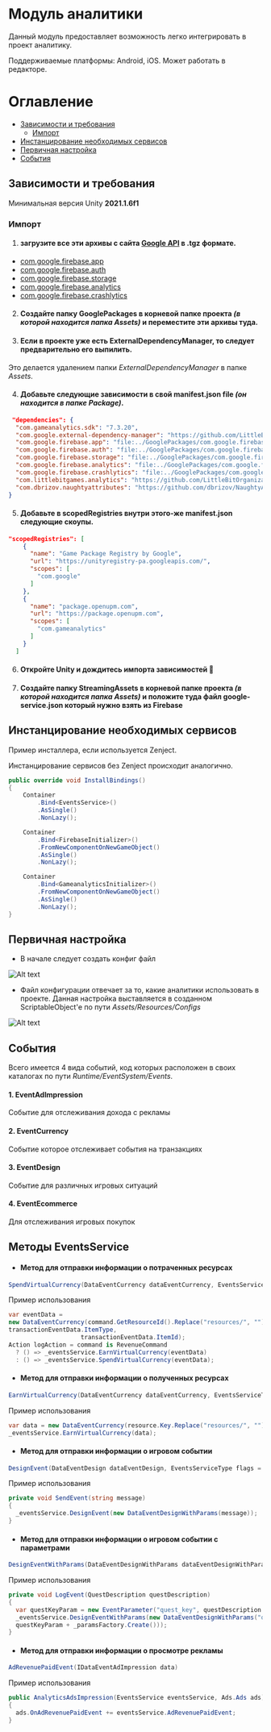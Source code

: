 # Модуль аналитики

Данный модуль предоставляет возможность легко интегрировать в проект аналитику.

Поддерживаемые платформы: Android, iOS. Может работать в редакторе. 


# Оглавление

- [Зависимости и требования](#зависимости-и-требования)
  * [Импорт](#импорт)
- [Инстанцирование необходимых сервисов](#инстанцирование-необходимых-сервисов)
- [Первичная настройка](#первичная-настройка)
- [События](#события)

## Зависимости и требования

Минимальная версия Unity <b> 2021.1.6f1 </b>

### Импорт

1. #### загрузите все эти архивы с сайта [Google API](https://developers.google.com/unity/archive#external_dependency_manager_for_unity) в <b>.tgz</b> формате.

* [com.google.firebase.app](https://developers.google.com/unity/archive#firebase_app_core)
* [com.google.firebase.auth](https://developers.google.com/unity/archive#firebase_authentication)
* [com.google.firebase.storage](https://developers.google.com/unity/archive#cloud_storage_for_firebase)
* [com.google.firebase.analytics](https://developers.google.com/unity/archive#google_analytics_for_firebase)
* [com.google.firebase.crashlytics](https://developers.google.com/unity/archive#firebase_crashlytics)

2. #### Создайте папку <b>GooglePackages</b> в корневой папке проекта *(в которой находится папка Assets)* и переместите эти архивы туда.

3. #### Если в проекте уже есть <b>ExternalDependencyManager</b>, то следует предварительно его выпилить.
Это делается удалением папки *ExternalDependencyManager* в папке *Assets*.

4. #### Добавьте следующие зависимости в свой manifest.json file *(он находится в папке Package)*.

```json 
 "dependencies": {
  "com.gameanalytics.sdk": "7.3.20",
  "com.google.external-dependency-manager": "https://github.com/LittleBitOrganization/evolution-engine-google-version-handler.git#1.2.171",
  "com.google.firebase.app": "file:../GooglePackages/com.google.firebase.app-9.0.0.tgz",
  "com.google.firebase.auth": "file:../GooglePackages/com.google.firebase.auth-9.0.0.tgz",
  "com.google.firebase.storage": "file:../GooglePackages/com.google.firebase.storage-9.0.0.tgz",
  "com.google.firebase.analytics": "file:../GooglePackages/com.google.firebase.analytics-9.0.0.tgz",
  "com.google.firebase.crashlytics": "file:../GooglePackages/com.google.firebase.crashlytics-9.0.0.tgz",
  "com.littlebitgames.analytics": "https://github.com/LittleBitOrganization/evolution-engine-analytics.git#1.0.2",
  "com.dbrizov.naughtyattributes": "https://github.com/dbrizov/NaughtyAttributes.git#upm"
}
```

5. #### Добавьте в scopedRegistries внутри этого-же manifest.json следующие скоупы.
```json
"scopedRegistries": [
    {
      "name": "Game Package Registry by Google", 
      "url": "https://unityregistry-pa.googleapis.com/", 
      "scopes": [ 
        "com.google" 
      ]
    },
    {
      "name": "package.openupm.com",
      "url": "https://package.openupm.com",
      "scopes": [
        "com.gameanalytics"
      ]
    }
  ]
```
6. #### Откройте Unity и дождитесь импорта зависимостей :raised_hands:
7. #### Создайте папку StreamingAssets в корневой папке проекта *(в которой находится папка Assets)* и положите туда файл google-service.json который нужно взять из Firebase

## Инстанцирование необходимых сервисов
</b> Пример инсталлера, если используется Zenject</b>.

Инстанцирование сервисов без Zenject происходит аналогично.

```c#
public override void InstallBindings()
{
    Container
        .Bind<EventsService>()
        .AsSingle()
        .NonLazy(); 

    Container
        .Bind<FirebaseInitializer>()
        .FromNewComponentOnNewGameObject()
        .AsSingle()
        .NonLazy();

    Container
        .Bind<GameanalyticsInitializer>()
        .FromNewComponentOnNewGameObject()
        .AsSingle()
        .NonLazy();
}  
```
## Первичная настройка

- В начале следует создать конфиг файл 


![Alt text](https://github.com/LittleBitOrganization/documentation-resources/blob/master/evolution-engine-analytics/documentation-images/1.jpg)

- Файл конфигурации отвечает за то, какие аналитики использовать в проекте. Данная настройка выставляется в созданном ScriptableObject'e по пути *Assets/Resources/Configs*

![Alt text](https://github.com/LittleBitOrganization/documentation-resources/blob/master/evolution-engine-analytics/documentation-images/2.jpg)


## События

Всего имеется 4 вида событий, код которых расположен в своих каталогах по пути *Runtime/EventSystem/Events*.

#### 1. EventAdImpression
Событие для отслеживания дохода с рекламы

#### 2. EventCurrency
Событие которое отслеживает события на транзакциях

#### 3. EventDesign
Событие для различных игровых ситуаций

#### 4. EventEcommerce
Для отслеживания игровых покупок


## Методы EventsService
- #### Метод для отправки информации о потраченных ресурсах
```c# 
SpendVirtualCurrency(DataEventCurrency dataEventCurrency, EventsServiceType flags = EventsServiceType.Everything) 
```
Пример использования
```c#
var eventData =
new DataEventCurrency(command.GetResourceId().Replace("resources/", ""), command.GetValue(),
transactionEventData.ItemType,
                    transactionEventData.ItemId);
Action logAction = command is RevenueCommand
  ? () => _eventsService.EarnVirtualCurrency(eventData)
  : () => _eventsService.SpendVirtualCurrency(eventData);
```


- #### Метод для отправки информации о полученных ресурсах
```c# 
EarnVirtualCurrency(DataEventCurrency dataEventCurrency, EventsServiceType flags = EventsServiceType.Everything)
```
Пример использования
```c#
var data = new DataEventCurrency(resource.Key.Replace("resources/", ""), resource.Value, "OnlineIncome", "all_islands");
_eventsService.EarnVirtualCurrency(data);
```


- #### Метод для отправки информации о игровом событии
```c#
DesignEvent(DataEventDesign dataEventDesign, EventsServiceType flags = EventsServiceType.Everything) 
```
Пример использования
```c#
private void SendEvent(string message)
{
  _eventsService.DesignEvent(new DataEventDesignWithParams(message));
}
```

- #### Метод для отправки информации о игровом событии с параметрами
```c# 
DesignEventWithParams(DataEventDesignWithParams dataEventDesignWithParams, EventsServiceType flags = EventsServiceType.Everything) 
```
Пример использования
```c#
private void LogEvent(QuestDescription questDescription)
{
  var questKeyParam = new EventParameter("quest_key", questDescription.Key);
  _eventsService.DesignEventWithParams(new DataEventDesignWithParams("quest_completed",
  questKeyParam + _paramsFactory.Create()));
}
```


- #### Метод для отправки информации о просмотре рекламы
```c# 
AdRevenuePaidEvent(IDataEventAdImpression data) 
```
 Пример использования
```c#
public AnalyticsAdsImpression(EventsService eventsService, Ads.Ads ads)
{
  ads.OnAdRevenuePaidEvent += eventsService.AdRevenuePaidEvent;
}
```
 
 
 
 
 





